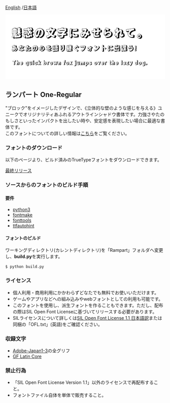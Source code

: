 [English](https://github.com/fontworks-fonts/Rampart) /[日本語](README-JP.md) 

![RampartOne-Regular](./image_Rampart.png)

## ランパート One-Regular

"ブロック"をイメージしたデザインで、《立体的な壁のような感じを与える》ユニークでオリジナリティあふれるアウトラインシャドウ書体です。力強さやたのもしさといったインパクトを出したい時や、安定感を表現したい場合に最適な書体です。  
このフォントについての詳しい情報は[こちら](https://fontworks.co.jp/fontsearch/RampartStd-EB/)をご覧ください。


### フォントのダウンロード

以下のページより、ビルド済みのTrueTypeフォントをダウンロードできます。  

[最終リリース](https://github.com/fontworks-fonts/Rampart/tree/master/fonts/ttf)


### ソースからのフォントのビルド手順

#### 要件

* [python3](https://www.python.org/)  
* [fontmake](https://github.com/googlefonts/fontmake/)
* [fonttools](https://github.com/fonttools/fonttools/)
* [ttfautohint](https://www.freetype.org/ttfautohint/doc/ttfautohint.html)  


#### フォントのビルド

ワーキングディレクトリ(カレントディレクトリ)を「Rampart」フォルダへ変更し、**build.py**を実行します。

    $ python build.py


### ライセンス

* 個人利用・商用利用にかかわらずどなたでも無料でお使いいただけます。
* ゲームやアプリなどへの組み込みやwebフォントとしての利用も可能です。
* このフォントを使用し、派生フォントを作ることもできます。ただし、配布の際はSIL Open Font Licenseに基づいてリリースする必要があります。
* SILライセンスについて詳しくは[SIL Open Font License 1.1 日本語訳](https://ja.osdn.net/projects/opensource/wiki/SIL_Open_Font_License_1.1)または同梱の「OFL.txt」(英語)をご確認ください。


### 収録文字

* [Adobe-Japan1-3](https://github.com/adobe-type-tools/Adobe-Japan1)の全グリフ  
* [GF Latin Core](https://github.com/googlefonts/gftools/tree/master/Lib/gftools/encodings/GF%20Glyph%20Sets#gf-latin-core)  


### 禁止行為

* 「SIL Open Font License Version 1.1」以外のライセンスで再配布すること。
* フォントファイル自体を単体で販売すること。
